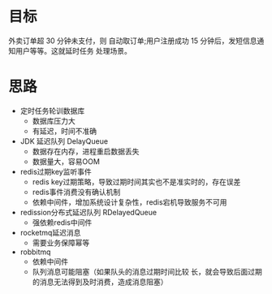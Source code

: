 # 目标

外卖订单超 30 分钟未支付，则 自动取订单;用户注册成功 15 分钟后，发短信息通知用户等等。这就延时任务 处理场景。
# 思路

- 定时任务轮训数据库
  - 数据库压力大
  - 有延迟，时间不准确
- JDK 延迟队列 DelayQueue
  - 数据存在内存，进程重启数据丢失
  - 数据量大，容易OOM
- redis过期key监听事件
  - redis key过期策略，导致过期时间其实也不是准实时的，存在误差
  - redis事件消费没有确认机制
  - 依赖中间件，增加系统设计复杂性，redis宕机导致服务不可用
- redission分布式延迟队列 RDelayedQueue
  - 强依赖redis中间件
- rocketmq延迟消息
  - 需要业务保障幂等
- robbitmq
  - 依赖中间件
  - 队列消息可能阻塞（如果队头的消息过期时间比较 长，就会导致后面过期的消息无法得到及时消费，造成消息阻塞）